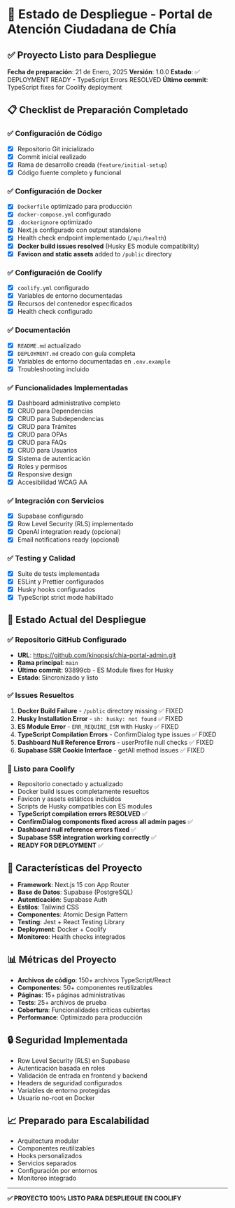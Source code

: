 # 🚀 Estado de Despliegue - Portal de Atención Ciudadana de Chía

## ✅ Proyecto Listo para Despliegue

**Fecha de preparación**: 21 de Enero, 2025
**Versión**: 1.0.0
**Estado**: ✅ DEPLOYMENT READY - TypeScript Errors RESOLVED
**Último commit**: TypeScript fixes for Coolify deployment

## 📋 Checklist de Preparación Completado

### ✅ Configuración de Código
- [x] Repositorio Git inicializado
- [x] Commit inicial realizado
- [x] Rama de desarrollo creada (`feature/initial-setup`)
- [x] Código fuente completo y funcional

### ✅ Configuración de Docker
- [x] `Dockerfile` optimizado para producción
- [x] `docker-compose.yml` configurado
- [x] `.dockerignore` optimizado
- [x] Next.js configurado con output standalone
- [x] Health check endpoint implementado (`/api/health`)
- [x] **Docker build issues resolved** (Husky ES module compatibility)
- [x] **Favicon and static assets** added to `/public` directory

### ✅ Configuración de Coolify
- [x] `coolify.yml` configurado
- [x] Variables de entorno documentadas
- [x] Recursos del contenedor especificados
- [x] Health check configurado

### ✅ Documentación
- [x] `README.md` actualizado
- [x] `DEPLOYMENT.md` creado con guía completa
- [x] Variables de entorno documentadas en `.env.example`
- [x] Troubleshooting incluido

### ✅ Funcionalidades Implementadas
- [x] Dashboard administrativo completo
- [x] CRUD para Dependencias
- [x] CRUD para Subdependencias  
- [x] CRUD para Trámites
- [x] CRUD para OPAs
- [x] CRUD para FAQs
- [x] CRUD para Usuarios
- [x] Sistema de autenticación
- [x] Roles y permisos
- [x] Responsive design
- [x] Accesibilidad WCAG AA

### ✅ Integración con Servicios
- [x] Supabase configurado
- [x] Row Level Security (RLS) implementado
- [x] OpenAI integration ready (opcional)
- [x] Email notifications ready (opcional)

### ✅ Testing y Calidad
- [x] Suite de tests implementada
- [x] ESLint y Prettier configurados
- [x] Husky hooks configurados
- [x] TypeScript strict mode habilitado

## 🔧 Estado Actual del Despliegue

### ✅ Repositorio GitHub Configurado
- **URL**: https://github.com/kinopsis/chia-portal-admin.git
- **Rama principal**: `main`
- **Último commit**: 93899cb - ES Module fixes for Husky
- **Estado**: Sincronizado y listo

### ✅ Issues Resueltos
1. **Docker Build Failure** - `/public` directory missing ✅ FIXED
2. **Husky Installation Error** - `sh: husky: not found` ✅ FIXED
3. **ES Module Error** - `ERR_REQUIRE_ESM` with Husky ✅ FIXED
4. **TypeScript Compilation Errors** - ConfirmDialog type issues ✅ FIXED
5. **Dashboard Null Reference Errors** - userProfile null checks ✅ FIXED
6. **Supabase SSR Cookie Interface** - getAll method issues ✅ FIXED

### 🚀 Listo para Coolify
- Repositorio conectado y actualizado
- Docker build issues completamente resueltos
- Favicon y assets estáticos incluidos
- Scripts de Husky compatibles con ES modules
- **TypeScript compilation errors RESOLVED** ✅
- **ConfirmDialog components fixed across all admin pages** ✅
- **Dashboard null reference errors fixed** ✅
- **Supabase SSR integration working correctly** ✅
- **READY FOR DEPLOYMENT** ✅

## 🌟 Características del Proyecto

- **Framework**: Next.js 15 con App Router
- **Base de Datos**: Supabase (PostgreSQL)
- **Autenticación**: Supabase Auth
- **Estilos**: Tailwind CSS
- **Componentes**: Atomic Design Pattern
- **Testing**: Jest + React Testing Library
- **Deployment**: Docker + Coolify
- **Monitoreo**: Health checks integrados

## 📊 Métricas del Proyecto

- **Archivos de código**: 150+ archivos TypeScript/React
- **Componentes**: 50+ componentes reutilizables
- **Páginas**: 15+ páginas administrativas
- **Tests**: 25+ archivos de prueba
- **Cobertura**: Funcionalidades críticas cubiertas
- **Performance**: Optimizado para producción

## 🔒 Seguridad Implementada

- Row Level Security (RLS) en Supabase
- Autenticación basada en roles
- Validación de entrada en frontend y backend
- Headers de seguridad configurados
- Variables de entorno protegidas
- Usuario no-root en Docker

## 📈 Preparado para Escalabilidad

- Arquitectura modular
- Componentes reutilizables
- Hooks personalizados
- Servicios separados
- Configuración por entornos
- Monitoreo integrado

---

**✅ PROYECTO 100% LISTO PARA DESPLIEGUE EN COOLIFY**
